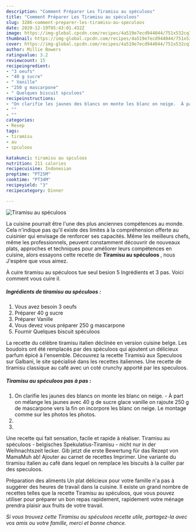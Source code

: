 ```yaml
---
description: "Comment Préparer Les Tiramisu au spéculoos"
title: "Comment Préparer Les Tiramisu au spéculoos"
slug: 3286-comment-preparer-les-tiramisu-au-speculoos
date: 2020-12-19T05:43:01.432Z
image: https://img-global.cpcdn.com/recipes/4a519e7ecd944044/751x532cq70/tiramisu-au-speculoos-photo-principale-de-la-recette.jpg
thumbnail: https://img-global.cpcdn.com/recipes/4a519e7ecd944044/751x532cq70/tiramisu-au-speculoos-photo-principale-de-la-recette.jpg
cover: https://img-global.cpcdn.com/recipes/4a519e7ecd944044/751x532cq70/tiramisu-au-speculoos-photo-principale-de-la-recette.jpg
author: Millie Bowers
ratingvalue: 3.2
reviewcount: 15
recipeingredient:
- "3 oeufs"
- "40 g sucre"
- " Vanille"
- "250 g mascarpone"
- " Quelques biscuit spculoos"
recipeinstructions:
- "On clarifie les jaunes des blancs on monte les blanc on neige.  À part on mélange les jaunes avec 40 g de sucre glace vanille on rajoute 250 g de mascarpone vers la fin on incorpore les blanc on neige. Le montage comme sur les photos les photos."
- ""
- ""
categories:
- Resep
tags:
- tiramisu
- au
- spculoos

katakunci: tiramisu au spculoos 
nutrition: 211 calories
recipecuisine: Indonesian
preptime: "PT25M"
cooktime: "PT34M"
recipeyield: "3"
recipecategory: Dinner

---
```



![Tiramisu au spéculoos](https://img-global.cpcdn.com/recipes/4a519e7ecd944044/751x532cq70/tiramisu-au-speculoos-photo-principale-de-la-recette.jpg)

La cuisine pourrait être l'une des plus anciennes compétences au monde. Cela n'indique pas qu'il existe des limites à la compréhension offerte au cuisinier qui envisage de renforcer ses capacités. Même les meilleurs chefs, même les professionnels, peuvent constamment découvrir de nouveaux plats, approches et techniques pour améliorer leurs compétences en cuisine, alors essayons cette recette de <strong> Tiramisu au spéculoos </strong>, nous J'espère que vous aimez.

<!--inarticleads1-->

À cuire tiramisu au spéculoos tue seul besion 5 Ingrédients et 3 pas. Voici comment vous cuire il.

##### Ingrédients de tiramisu au spéculoos :

1. Vous avez besoin 3 oeufs
1. Préparer 40 g sucre
1. Préparer  Vanille
1. Vous devez vous préparer 250 g mascarpone
1. Fournir  Quelques biscuit spéculoos


La recette du célèbre tiramisu italien déclinée en version cuisine belge. Les boudoirs ont été remplacés par des spéculoos qui ajoutent un délicieux parfum épicé à l&#39;ensemble. Découvrez la recette Tiramisù aux Speculoos sur Galbani, le site spécialisé dans les recettes italiennes. Une recette de tiramisu classique au café avec un coté crunchy apporté par les speculoos. 

<!--inarticleads2-->

##### Tiramisu au spéculoos pas à pas :

1. On clarifie les jaunes des blancs on monte les blanc on neige.  - À part on mélange les jaunes avec 40 g de sucre glace vanille on rajoute 250 g de mascarpone vers la fin on incorpore les blanc on neige. Le montage comme sur les photos les photos.
1. 
1. 


Une recette qui fait sensation, facile et rapide à réaliser. Tiramisu au spéculoos - belgisches Spekulatius-Tiramisu - nicht nur in der Weihnachtszeit lecker. Gib jetzt die erste Bewertung für das Rezept von MamaMuh ab! Ajouter au carnet de recettes Imprimer. Une variante du tiramisu italien au café dans lequel on remplace les biscuits à la cuiller par des speculoos. 

<!--inarticleads1-->

<p>
Préparation des aliments Un plat délicieux pour votre famille n'a pas à suggérer des heures de travail dans la cuisine. Il existe un grand nombre de recettes telles que la recette Tiramisu au spéculoos, que vous pouvez utiliser pour préparer un bon repas rapidement, rapidement votre ménage prendra plaisir aux fruits de votre travail.
</p>

<p>
<i>Si vous trouvez cette Tiramisu au spéculoos recette utile, partagez-la avec vos amis ou votre famille, merci et bonne chance.</i>
</p>

